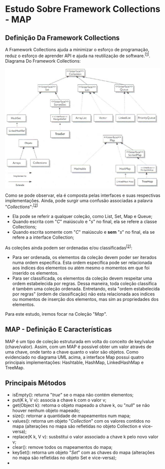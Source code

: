 # Estudo Sobre Framework Collections - MAP
## Definição Da Framework Collections  
A Framework Collections ajuda a minimizar o esforço de programação, reduz o esforço de aprender API e ajuda na reutilização de software.<sup>[[1]]</sup>. Diagrama Do Framework Collections:

 <p align="center">
  <img align="center" src="Framework.png" width=550>  
</p>

[1]: <https://docs.oracle.com/javase/tutorial/collections/intro/index.html>

Como se pode observar, ela é composta pelas interfaces e suas respectivas implementações. Ainda, pode surgir uma confusão associadas a palavra "_Collections_":<sup>[[2]]</sup>
- Ela pode se referir a qualquer coleção, como List, Set, Map e Queue;
- Quando escrita com "_C_" maiúsculo e "_s_" no final, ela se refere a classe Collections;
- Quando escrita somente com "_C_" maiúsculo e **sem** "_s_" no final, ela se refere a a interface Collection;

As coleções ainda podem ser ordenadas e/ou classificadas<sup>[[2]]</sup>:
* Para ser ordenada, os elementos da coleção devem poder ser iterados numa ordem específica. Esta ordem específica pode ser relacionada aos índices dos elementos ou atém mesmo o momentos em que foi inserido os elementos.
* Para ser classificada, os elementos da coleção devem respeitar uma ordem estabelecida por regras. Dessa maneira, toda coleção classifica é também uma coleção ordenada. Entretando, esta "ordem estabelecida por regras" (ordem de classificação) não esta relacionada aos indices ou momentos de inserção dos elementos, mas sim as propriedades dos elementos.

Para este estudo, iremos focar na Coleção "_Map_".

## MAP - Definição E Características
MAP é um tipo de coleção estruturada em volta do conceito de key/value (chave/valor). Assim, com um MAP é possível obter um valor através de uma chave, onde tanto a chave quanto o valor são objetos. Como evidenciado no diagrama UML acima, a interface Map possui quatro principais implementações: Hashtable, HashMap, LinkedHashMap e TreeMap.

## Principais Métodos
- isEmpty(): returna "_true_" se o mapa não contém elementos;
- put(K k, V v): associa a chave k com o valor v;
- get(Object k): retorna o objeto mapeado a chave k, ou "_null_" se não houver nenhum objeto mapeado;
- size(): retornar a quantidade de mapeamentos num mapa;
- values(): retorna um objeto "_Collection_" com os valores contidos no mapa (alterações no mapa são refletidas no objeto Collection e vice-versa);
- replace(K k, V v): susbstitui o valor associado a chave k pelo novo valor  v;
- clear(): remove todos os mapeamentos do mapa;
- keySet(): retorna um objeto "_Set_" com as chaves do mapa (alterações no mapa são refletidas no objeto Set e vice-versa);
- 
[1]: <https://docs.oracle.com/javase/tutorial/collections/intro/index.html>
[2]: <https://www.amazon.com.br/Certifica%C3%A7%C3%A3o-Para-Programador-Java-Estudos/dp/8576083035>
